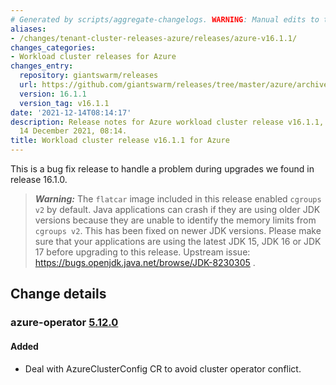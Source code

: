 ```yaml
---
# Generated by scripts/aggregate-changelogs. WARNING: Manual edits to this files will be overwritten.
aliases:
- /changes/tenant-cluster-releases-azure/releases/azure-v16.1.1/
changes_categories:
- Workload cluster releases for Azure
changes_entry:
  repository: giantswarm/releases
  url: https://github.com/giantswarm/releases/tree/master/azure/archived/v16.1.1
  version: 16.1.1
  version_tag: v16.1.1
date: '2021-12-14T08:14:17'
description: Release notes for Azure workload cluster release v16.1.1, published on
  14 December 2021, 08:14.
title: Workload cluster release v16.1.1 for Azure
---
```


This is a bug fix release to handle a problem during upgrades we found in release 16.1.0.

> **_Warning:_** The `flatcar` image included in this release enabled `cgroups v2` by default. Java applications can crash if they are using older JDK versions because they are unable to identify the memory limits from `cgroups v2`. This has been fixed on newer JDK versions. Please make sure that your applications are using the latest JDK 15, JDK 16 or JDK 17 before upgrading to this release. Upstream issue: https://bugs.openjdk.java.net/browse/JDK-8230305 .

## Change details

### azure-operator [5.12.0](https://github.com/giantswarm/azure-operator/releases/tag/v5.12.0)

#### Added

- Deal with AzureClusterConfig CR to avoid cluster operator conflict.
